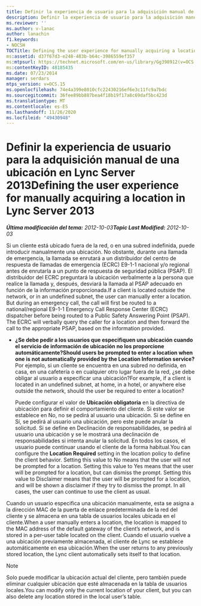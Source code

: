 ```yaml
---
title: Definir la experiencia de usuario para la adquisición manual de una ubicación
description: Definir la experiencia de usuario para la adquisición manual de una ubicación.
ms.reviewer: ''
ms.author: v-lanac
author: lanachin
f1.keywords:
- NOCSH
TOCTitle: Defining the user experience for manually acquiring a location
ms:assetid: d37f67d3-e248-483b-b64c-3986559ef357
ms:mtpsurl: https://technet.microsoft.com/en-us/library/Gg398912(v=OCS.15)
ms:contentKeyID: 48185435
ms.date: 07/23/2014
manager: serdars
mtps_version: v=OCS.15
ms.openlocfilehash: 74e4a399e8010cfc22430216ef6e3c11fc9a7bdc
ms.sourcegitcommit: 36fee89bb887bea4f18b19f17a8c69daf5bc423d
ms.translationtype: MT
ms.contentlocale: es-ES
ms.lasthandoff: 11/26/2020
ms.locfileid: "49430948"
---
```

# <a name="defining-the-user-experience-for-manually-acquiring-a-location-in-lync-server-2013"></a><span data-ttu-id="180dd-103">Definir la experiencia de usuario para la adquisición manual de una ubicación en Lync Server 2013</span><span class="sxs-lookup"><span data-stu-id="180dd-103">Defining the user experience for manually acquiring a location in Lync Server 2013</span></span>

<div data-xmlns="http://www.w3.org/1999/xhtml">

<div class="topic" data-xmlns="http://www.w3.org/1999/xhtml" data-msxsl="urn:schemas-microsoft-com:xslt" data-cs="https://msdn.microsoft.com/">

<div data-asp="https://msdn2.microsoft.com/asp">



</div>

<div id="mainSection">

<div id="mainBody"><span data-ttu-id="180dd-104">

<span> </span></span><span class="sxs-lookup"><span data-stu-id="180dd-104">

<span> </span></span></span>

<span data-ttu-id="180dd-105">_**Última modificación del tema:** 2012-10-03_</span><span class="sxs-lookup"><span data-stu-id="180dd-105">_**Topic Last Modified:** 2012-10-03_</span></span>

<span data-ttu-id="180dd-p101">Si un cliente está ubicado fuera de la red, o en una subred indefinida, puede introducir manualmente una ubicación. No obstante, durante una llamada de emergencia, la llamada se enrutará a un distribuidor del centro de respuesta de llamadas de emergencia (ECRC) E9-1-1 nacional y/o regional antes de enrutarla a un punto de respuesta de seguridad pública (PSAP). El distribuidor del ECRC preguntará la ubicación verbalmente a la persona que realice la llamada y, después, desviará la llamada al PSAP adecuado en función de la información proporcionada.</span><span class="sxs-lookup"><span data-stu-id="180dd-p101">If a client is located outside the network, or in an undefined subnet, the user can manually enter a location. But during an emergency call, the call will first be routed to a national/regional E9-1-1 Emergency Call Response Center (ECRC) dispatcher before being routed to a Public Safety Answering Point (PSAP). The ECRC will verbally query the caller for a location and then forward the call to the appropriate PSAP, based on the information provided.</span></span>

  - <span data-ttu-id="180dd-109">**¿Se debe pedir a los usuarios que especifiquen una ubicación cuando el servicio de información de ubicación no los proporcione automáticamente?**</span><span class="sxs-lookup"><span data-stu-id="180dd-109">**Should users be prompted to enter a location when one is not automatically provided by the Location Information service?**</span></span>  
    <span data-ttu-id="180dd-110">Por ejemplo, si un cliente se encuentra en una subred no definida, en casa, en una cafetería o en cualquier otro lugar fuera de la red, ¿se debe obligar al usuario a especificar una ubicación?</span><span class="sxs-lookup"><span data-stu-id="180dd-110">For example, if a client is located in an undefined subnet, at home, in a hotel, or anywhere else outside the network, should the user be required to enter a location?</span></span>
    
    <span data-ttu-id="180dd-p102">Puede configurar el valor de **Ubicación obligatoria** en la directiva de ubicación para definir el comportamiento del cliente. Si este valor se establece en No, no se pedirá al usuario una ubicación. Si se define en Sí, se pedirá al usuario una ubicación, pero este puede anular la solicitud. Si se define en Declinación de responsabilidades, se pedirá al usuario una ubicación y se le mostrará una declinación de responsabilidades si intenta anular la solicitud. En todos los casos, el usuario puede continuar usando el cliente de la forma habitual.</span><span class="sxs-lookup"><span data-stu-id="180dd-p102">You can configure the **Location Required** setting in the location policy to define the client behavior. Setting this value to No means that the user will not be prompted for a location. Setting this value to Yes means that the user will be prompted for a location, but can dismiss the prompt. Setting this value to Disclaimer means that the user will be prompted for a location, and will be shown a disclaimer if they try to dismiss the prompt. In all cases, the user can continue to use the client as usual.</span></span>

<span data-ttu-id="180dd-116">Cuando un usuario especifica una ubicación manualmente, esta se asigna a la dirección MAC de la puerta de enlace predeterminada de la red del cliente y se almacena en una tabla de usuarios locales ubicada en el cliente.</span><span class="sxs-lookup"><span data-stu-id="180dd-116">When a user manually enters a location, the location is mapped to the MAC address of the default gateway of the client’s network, and is stored in a per-user table located on the client.</span></span> <span data-ttu-id="180dd-117">Cuando el usuario vuelve a una ubicación previamente almacenada, el cliente de Lync se establece automáticamente en esa ubicación.</span><span class="sxs-lookup"><span data-stu-id="180dd-117">When the user returns to any previously stored location, the Lync client automatically sets itself to that location.</span></span>

<div>


> [!NOTE]
> <span data-ttu-id="180dd-118">Solo puede modificar la ubicación actual del cliente, pero también puede eliminar cualquier ubicación que esté almacenada en la tabla de usuarios locales.</span><span class="sxs-lookup"><span data-stu-id="180dd-118">You can modify only the current location of your client, but you can also delete any location stored in the local user’s table.</span></span>



<span data-ttu-id="180dd-119"></div>

</div>

<span> </span>

</div>

</div>

</span><span class="sxs-lookup"><span data-stu-id="180dd-119"></div>

</div>

<span> </span>

</div>

</div>

</span></span></div>

